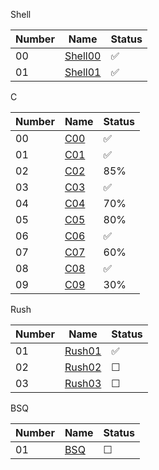 Shell

| Number     | Name    | Status  |
|--------|-------------|---------|
| 00     | [Shell00](Shell/Shell00)  | ✅       |
| 01     | [Shell01](Shell/Shell01)  | ✅       |

C

| Number     | Name    | Status  |
|--------|-------------|---------|
| 00     | [C00](C/C00)  | ✅       |
| 01     | [C01](C/C01)  | ✅       |
| 02     | [C02](C/C02)  | 85%       |
| 03     | [C03](C/C03)  | ✅       |
| 04     | [C04](C/C04)  | 70%       |
| 05     | [C05](C/C05)  | 80%       |
| 06     | [C06](C/C06)  | ✅       |
| 07     | [C07](C/C07)  | 60%       |
| 08     | [C08](C/C08)  | ✅       |
| 09     | [C09](C/C09)  | 30%       |

Rush

| Number     | Name    | Status  |
|--------|-------------|---------|
| 01     | [Rush01](Rush/Rush01)  | ✅       |
| 02     | [Rush02]()  |  ☐      |
| 03     | [Rush03]()  |  ☐      |

BSQ

| Number     | Name    | Status  |
|--------|-------------|---------|
| 01     | [BSQ]()  |  ☐      |
